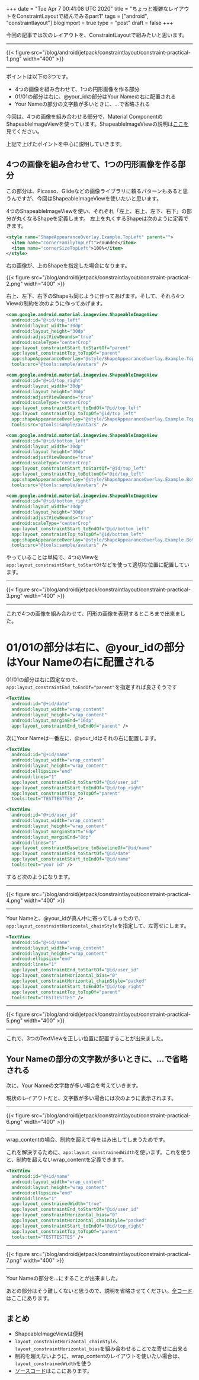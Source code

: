 +++
date = "Tue Apr  7 00:41:08 UTC 2020"
title = "ちょっと複雑なレイアウトをConstraintLayoutで組んでみるpart1"
tags = ["android", "constraintlayout"]
blogimport = true
type = "post"
draft = false
+++

今回の記事では次のレイアウトを、ConstraintLayoutで組みたいと思います。

---

{{< figure src="/blog/android/jetpack/constraintlayout/constraint-practical-1.png" width="400" >}}

---

ポイントは以下の3つです。

- 4つの画像を組み合わせて、1つの円形画像を作る部分
- 01/01の部分は右に、@your_idの部分はYour Nameの右に配置される
- Your Nameの部分の文字数が多いときに、...で省略される

今回は、4つの画像を組み合わせる部分で、Material ComponentのShapeableImageViewを使っています。ShapeableImageViewの説明は[ここを](/2019/12/material-shapeable-image-view/)見てください。

上記で上げたポイントを中心に説明していきます。

## 4つの画像を組み合わせて、1つの円形画像を作る部分

この部分は、Picasso、Glideなどの画像ライブラリに頼るパターンもあると思うんですが、今回はShapeableImageViewを使いたいと思います。

4つのShapeableImageViewを使い、それぞれ「左上、右上、左下、右下」の部分が丸くなるShapeを定義します。
左上を丸くするShapeは次のように定義できます。

```xml
<style name="ShapeAppearanceOverlay.Example.TopLeft" parent="">
  <item name="cornerFamilyTopLeft">rounded</item>
  <item name="cornerSizeTopLeft">100%</item>
</style>
```

右の画像が、上のShapeを指定した場合になります。

{{< figure src="/blog/android/jetpack/constraintlayout/constraint-practical-2.png" width="400" >}}

右上、左下、右下のShapeも同じように作ってあげます。そして、それら4つViewの制約を次のように作ってあげます。

```xml
<com.google.android.material.imageview.ShapeableImageView
  android:id="@+id/top_left"
  android:layout_width="30dp"
  android:layout_height="30dp"
  android:adjustViewBounds="true"
  android:scaleType="centerCrop"
  app:layout_constraintStart_toStartOf="parent"
  app:layout_constraintTop_toTopOf="parent"
  app:shapeAppearanceOverlay="@style/ShapeAppearanceOverlay.Example.TopLeft"
  tools:src="@tools:sample/avatars" />

<com.google.android.material.imageview.ShapeableImageView
  android:id="@+id/top_right"
  android:layout_width="30dp"
  android:layout_height="30dp"
  android:adjustViewBounds="true"
  android:scaleType="centerCrop"
  app:layout_constraintStart_toEndOf="@id/top_left"
  app:layout_constraintTop_toTopOf="@id/top_left"
  app:shapeAppearanceOverlay="@style/ShapeAppearanceOverlay.Example.TopRight"
  tools:src="@tools:sample/avatars" />

<com.google.android.material.imageview.ShapeableImageView
  android:id="@+id/bottom_left"
  android:layout_width="30dp"
  android:layout_height="30dp"
  android:adjustViewBounds="true"
  android:scaleType="centerCrop"
  app:layout_constraintStart_toStartOf="@id/top_left"
  app:layout_constraintTop_toBottomOf="@id/top_left"
  app:shapeAppearanceOverlay="@style/ShapeAppearanceOverlay.Example.BottomLeft"
  tools:src="@tools:sample/avatars" />

<com.google.android.material.imageview.ShapeableImageView
  android:id="@+id/bottom_right"
  android:layout_width="30dp"
  android:layout_height="30dp"
  android:adjustViewBounds="true"
  android:scaleType="centerCrop"
  app:layout_constraintStart_toEndOf="@id/bottom_left"
  app:layout_constraintTop_toTopOf="@id/bottom_left"
  app:shapeAppearanceOverlay="@style/ShapeAppearanceOverlay.Example.BottomRight"
  tools:src="@tools:sample/avatars" />
```

やっていることは単純で、4つのViewを`app:layout_constraintStart_toStartOf`などを使って適切な位置に配置しています。

---

{{< figure src="/blog/android/jetpack/constraintlayout/constraint-practical-3.png" width="400" >}}

---

これで4つの画像を組み合わせて、円形の画像を表現するところまで出来ました。

# 01/01の部分は右に、@your_idの部分はYour Nameの右に配置される

01/01の部分は右に固定なので、`app:layout_constraintEnd_toEndOf="parent"`を指定すれば良さそうです

```xml
<TextView
  android:id="@+id/date"
  android:layout_width="wrap_content"
  android:layout_height="wrap_content"
  android:layout_marginEnd="16dp"
  app:layout_constraintEnd_toEndOf="parent" />
```

次にYour Nameは一番左に、@your_idはそれの右に配置します。

```xml
<TextView
  android:id="@+id/name"
  android:layout_width="wrap_content"
  android:layout_height="wrap_content"
  android:ellipsize="end"
  android:lines="1"
  app:layout_constraintEnd_toStartOf="@id/user_id"
  app:layout_constraintStart_toEndOf="@id/top_right"
  app:layout_constraintTop_toTopOf="parent"
  tools:text="TESTTESTTES" />

<TextView
  android:id="@+id/user_id"
  android:layout_width="wrap_content"
  android:layout_height="wrap_content"
  android:layout_marginStart="6dp"
  android:layout_marginEnd="8dp"
  android:lines="1"
  app:layout_constraintBaseline_toBaselineOf="@id/name"
  app:layout_constraintEnd_toStartOf="@id/date"
  app:layout_constraintStart_toEndOf="@id/name"
  tools:text="your id" />
```

すると次のようになります。

---

{{< figure src="/blog/android/jetpack/constraintlayout/constraint-practical-4.png" width="400" >}}

---

Your Nameと、@your_idが真ん中に寄ってしまったので、`app:layout_constraintHorizontal_chainStyle`を指定して、左寄せにします。

```xml
<TextView
  android:id="@+id/name"
  android:layout_width="wrap_content"
  android:layout_height="wrap_content"
  android:ellipsize="end"
  android:lines="1"
  app:layout_constraintEnd_toStartOf="@id/user_id"
  app:layout_constraintHorizontal_bias="0"
  app:layout_constraintHorizontal_chainStyle="packed"
  app:layout_constraintStart_toEndOf="@id/top_right"
  app:layout_constraintTop_toTopOf="parent"
  tools:text="TESTTESTTES" />
```

---

{{< figure src="/blog/android/jetpack/constraintlayout/constraint-practical-5.png" width="400" >}}

---

これで、3つのTextViewを正しい位置に配置することが出来ました。

## Your Nameの部分の文字数が多いときに、...で省略される

次に、Your Nameの文字数が多い場合を考えていきます。

現状のレイアウトだと、文字数が多い場合には次のように表示されます。

---

{{< figure src="/blog/android/jetpack/constraintlayout/constraint-practical-6.png" width="400" >}}

---

wrap_contentの場合、制約を超えて枠をはみ出してしまうためです。

これを解決するために、`app:layout_constrainedWidth`を使います。これを使うと、制約を超えないwrap_contentを定義できます。

```xml
<TextView
  android:id="@+id/name"
  android:layout_width="wrap_content"
  android:layout_height="wrap_content"
  android:ellipsize="end"
  android:lines="1"
  app:layout_constrainedWidth="true"
  app:layout_constraintEnd_toStartOf="@id/user_id"
  app:layout_constraintHorizontal_bias="0"
  app:layout_constraintHorizontal_chainStyle="packed"
  app:layout_constraintStart_toEndOf="@id/top_right"
  app:layout_constraintTop_toTopOf="parent"
  tools:text="TESTTESTTES" />
```

---

{{< figure src="/blog/android/jetpack/constraintlayout/constraint-practical-7.png" width="400" >}}

---

Your Nameの部分を...にすることが出来ました。

あとの部分はそう難しくないと思うので、説明を省略させてください。[全コード](https://github.com/satoshun-android-example/ConstraintLayout/blob/master/app/src/main/res/layout/divide_into_four_item.xml)はここにあります。


## まとめ

- ShapeableImageViewは便利
- `layout_constraintHorizontal_chainStyle`、`layout_constraintHorizontal_bias`を組み合わせることで左寄せに出来る
- 制約を超えないように、wrap_contentのレイアウトを使いたい場合は、`layout_constrainedWidth`を使う
- [ソースコード](https://github.com/satoshun-android-example/ConstraintLayout/blob/master/app/src/main/res/layout/divide_into_four_item.xml)はここにあります。
